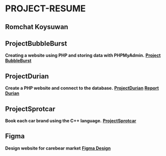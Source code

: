 # PROJECT-RESUME

## Romchat Koysuwan

## ProjectBubbleBurst
**Creating a website using PHP and storing data with PHPMyAdmin.** 
**[Project BubbleBurst](https://github.com/meennyyy/project-resume/tree/main/%E0%B8%A5%E0%B8%B9%E0%B8%81%E0%B9%82%E0%B8%9B%E0%B9%88%E0%B8%87)**

## ProjectDurian
**Create a PHP website and connect to the database.**
**[ProjectDurian](https://github.com/meennyyy/project-resume/tree/main/%E0%B8%A5%E0%B9%89%E0%B8%87%E0%B8%97%E0%B8%B8%E0%B9%80%E0%B8%A3%E0%B8%B5%E0%B8%A2%E0%B8%99)**
**[Report Durian](https://drive.google.com/file/d/1Ay8YqSUyEbOdj8zVZmY2ewdN-ZUgDUG7/view?usp=sharing)**

## ProjectSprotcar
**Book each car brand using the C++ language.**
**[ProjectSprotcar](https://github.com/meennyyy/project-resume/blob/main/Sport.cpp)**

## Figma
**Design website for carebear market**
**[Figma Design](https://www.figma.com/design/fdqgSDqMbL6VqmkeMEJHxt/Untitled?node-id=0-1&p=f&t=EoySZuHuNW1m9crT-0)**